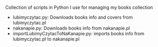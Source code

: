 Collection of scripts in Python I use for managing my books collection
- lubimyczytac.py: Downloads books info and covers from lubimyczytac.pl
- nakanapie.py: Downloads books info from nakanapie.pl
- importLubimyCzytacToNaKanapie.py: imports books info from lubimyczytac.pl to nakanapie.pl